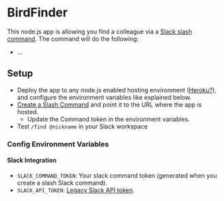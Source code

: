 # BirdFinder

This node.js app is allowing you find a colleague via a [Slack slash command](https://api.slack.com/slash-commands). The command will do the following:
* ...

## Setup
* Deploy the app to any node.js enabled hosting environment ([Heroku?](https://www.heroku.com)), and configure the environment variables like explained below.
* [Create a Slash Command](https://api.slack.com/slash-commands?#creating_commands) and point it to the URL where the app is hosted.
  * Update the Command token in the environment variables.
* Test `/find @nickname` in your Slack workspace

### Config Environment Variables
#### Slack Integration
* `SLACK_COMMAND_TOKEN`: Your slack command token (generated when you create a slash Slack command).
* `SLACK_API_TOKEN`: [Legacy Slack API token](https://api.slack.com/custom-integrations/legacy-tokens).

